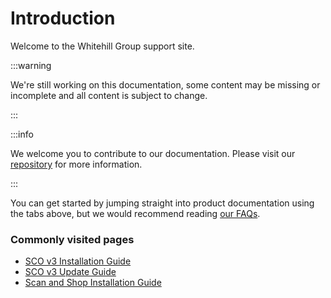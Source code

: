 # Introduction
Welcome to the Whitehill Group support site.

:::warning

We're still working on this documentation, some content may be missing or incomplete and all content is subject to change.

:::

:::info

We welcome you to contribute to our documentation. Please visit our [repository](https://www.github.com/WhitehillGroup/docs) for more information.

:::

You can get started by jumping straight into product documentation using the tabs above, but we would recommend reading [our FAQs](/faq).

### Commonly visited pages
- [SCO v3 Installation Guide](/jsm/sco-v3/installation)
- [SCO v3 Update Guide](/jsm/sco-v3/updating)
- [Scan and Shop Installation Guide](/jsm/sco-v3/scanandshop)